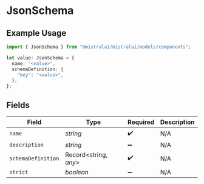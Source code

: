 # JsonSchema

## Example Usage

```typescript
import { JsonSchema } from "@mistralai/mistralai/models/components";

let value: JsonSchema = {
  name: "<value>",
  schemaDefinition: {
    "key": "<value>",
  },
};
```

## Fields

| Field                 | Type                  | Required              | Description           |
| --------------------- | --------------------- | --------------------- | --------------------- |
| `name`                | *string*              | :heavy_check_mark:    | N/A                   |
| `description`         | *string*              | :heavy_minus_sign:    | N/A                   |
| `schemaDefinition`    | Record<string, *any*> | :heavy_check_mark:    | N/A                   |
| `strict`              | *boolean*             | :heavy_minus_sign:    | N/A                   |